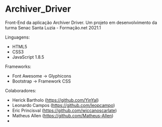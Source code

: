 # Archiver_Driver
 Front-End da aplicação Archiver Driver.
 Um projeto em desenvolvimento da turma Senac Santa Luzia - Formação.net 2021.1

 Linguagens:
 - HTML5
 - CSS3
 - JavaScript 1.8.5

 Frameworks:
 - Font Awesome → Glyphicons
 - Bootstrap → Framework CSS

 Colaboradores:
 - Herick Bartholo (https://github.com/YinYal)
 - Leonardo Campos (https://github.com/leopcampo)
 - Eric Princisval (https://github.com/wiccanoscarlate)
 - Matheus Allen   (https://github.com/Matheus-Allen)
 - 


